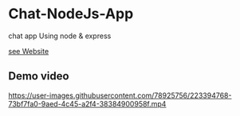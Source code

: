 # Chat-NodeJs-App

chat app Using node & express

[see Website](https://chat-app-mariamk.onrender.com/)

## Demo video 



https://user-images.githubusercontent.com/78925756/223394768-73bf7fa0-9aed-4c45-a2f4-38384900958f.mp4

